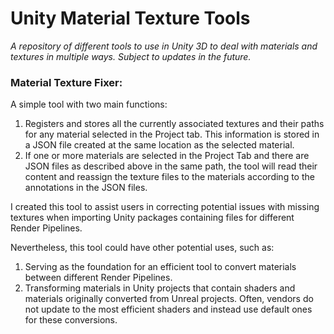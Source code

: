 # Unity Material Texture Tools

_A repository of different tools to use in Unity 3D to deal with materials and textures in multiple ways. Subject to updates in the future._

### **Material Texture Fixer:**

A simple tool with two main functions:

1. Registers and stores all the currently associated textures and their paths for any material selected in the Project tab. This information is stored in a JSON file created at the same location as the selected material.
2. If one or more materials are selected in the Project Tab and there are JSON files as described above in the same path, the tool will read their content and reassign the texture files to the materials according to the annotations in the JSON files.

I created this tool to assist users in correcting potential issues with missing textures when importing Unity packages containing files for different Render Pipelines.

Nevertheless, this tool could have other potential uses, such as:

1. Serving as the foundation for an efficient tool to convert materials between different Render Pipelines.
2. Transforming materials in Unity projects that contain shaders and materials originally converted from Unreal projects. Often, vendors do not update to the most efficient shaders and instead use default ones for these conversions.





